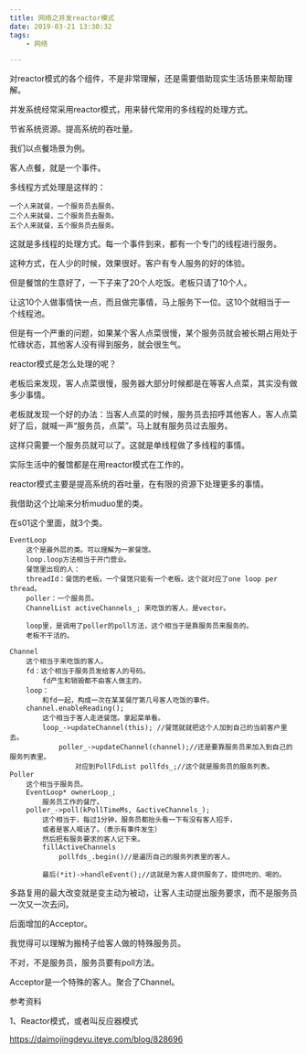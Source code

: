 ```yaml
---
title: 网络之并发reactor模式
date: 2019-03-21 13:30:32
tags:
	- 网络

---
```




对reactor模式的各个组件，不是非常理解，还是需要借助现实生活场景来帮助理解。

并发系统经常采用reactor模式，用来替代常用的多线程的处理方式。

节省系统资源。提高系统的吞吐量。



我们以点餐场景为例。

客人点餐，就是一个事件。

多线程方式处理是这样的：

```
一个人来就餐，一个服务员去服务。
二个人来就餐，二个服务员去服务。
五个人来就餐，五个服务员去服务。
```

这就是多线程的处理方式。每一个事件到来，都有一个专门的线程进行服务。

这种方式，在人少的时候，效果很好。客户有专人服务的好的体验。

但是餐馆的生意好了，一下子来了20个人吃饭。老板只请了10个人。

让这10个人做事情快一点，而且做完事情，马上服务下一位。这10个就相当于一个线程池。

但是有一个严重的问题，如果某个客人点菜很慢，某个服务员就会被长期占用处于忙碌状态，其他客人没有得到服务，就会很生气。



reactor模式是怎么处理的呢？

老板后来发现，客人点菜很慢，服务器大部分时候都是在等客人点菜，其实没有做多少事情。

老板就发现一个好的办法：当客人点菜的时候，服务员去招呼其他客人，客人点菜好了后，就喊一声“服务员，点菜”。马上就有服务员过去服务。

这样只需要一个服务员就可以了。这就是单线程做了多线程的事情。

实际生活中的餐馆都是在用reactor模式在工作的。



reactor模式主要是提高系统的吞吐量，在有限的资源下处理更多的事情。



我借助这个比喻来分析muduo里的类。

在s01这个里面，就3个类。

```
EventLoop
	这个是最外层的类。可以理解为一家餐馆。
	loop.loop方法相当于开门营业。
	餐馆里出现的人：
	threadId：餐馆的老板。一个餐馆只能有一个老板。这个就对应了one loop per thread。
	poller：一个服务员。
	ChannelList activeChannels_; 来吃饭的客人，是vector。
	
	loop里，是调用了poller的poll方法，这个相当于是靠服务员来服务的。
	老板不干活的。
	
Channel
	这个相当于来吃饭的客人。
	fd：这个相当于服务员发给客人的号码。
		fd产生和销毁都不由客人做主的。
	loop：
		和fd一起，构成一次在某某餐厅第几号客人吃饭的事件。
	channel.enableReading();
		这个相当于客人走进餐馆。拿起菜单看。
		loop_->updateChannel(this); //餐馆就就把这个人加到自己的当前客户里去。
			poller_->updateChannel(channel);//还是要靠服务员来加入到自己的服务列表里。
				对应到PollFdList pollfds_;//这个就是服务员的服务列表。
Poller
	这个相当于服务员。
	EventLoop* ownerLoop_;
		服务员工作的餐厅。
	poller_->poll(kPollTimeMs, &activeChannels_);
		这个相当于，每过1分钟，服务员都抬头看一下有没有客人招手，
		或者是客人喊话了。（表示有事件发生）
		然后把有服务要求的客人记下来。
		fillActiveChannels
			pollfds_.begin()//是遍历自己的服务列表里的客人。
			
		最后(*it)->handleEvent();//这就是为客人提供服务了。提供吃的、喝的。
```



多路复用的最大改变就是变主动为被动，让客人主动提出服务要求，而不是服务员一次又一次去问。



后面增加的Acceptor。

我觉得可以理解为搬椅子给客人做的特殊服务员。

不对，不是服务员，服务员要有poll方法。

Acceptor是一个特殊的客人。聚合了Channel。



参考资料

1、Reactor模式，或者叫反应器模式

https://daimojingdeyu.iteye.com/blog/828696
